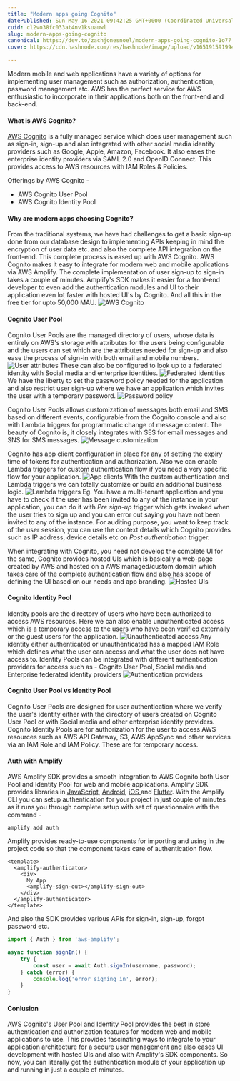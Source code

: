 ```yaml
---
title: "Modern apps going Cognito"
datePublished: Sun May 16 2021 09:42:25 GMT+0000 (Coordinated Universal Time)
cuid: cl2vo38fc033at4nv1ksuauwl
slug: modern-apps-going-cognito
canonical: https://dev.to/zachjonesnoel/modern-apps-going-cognito-1o77
cover: https://cdn.hashnode.com/res/hashnode/image/upload/v1651915919940/U7XKmVDJh.jpeg

---
```


Modern mobile and web applications have a variety of options for implementing user management such as authorization, authentication, password management etc. AWS has the perfect service for AWS enthusiastic to incorporate in their applications both on the front-end and back-end. 

#### What is AWS Cognito?
[AWS Cognito](https://aws.amazon.com/cognito/) is a fully managed service which does user management such as sign-in, sign-up and also integrated with other social media identity providers such as Google, Apple, Amazon, Facebook. It also eases the enterprise identity providers via SAML 2.0 and OpenID Connect. This provides access to AWS resources with IAM Roles & Policies.

Offerings by AWS Cognito -
+ AWS Cognito User Pool
+ AWS Cognito Identity Pool

#### Why are modern apps choosing Cognito?
From the traditional systems, we have had challenges to get a basic sign-up done from our database design to implementing APIs keeping in mind the encryption of user data etc. and also the complete API integration on the front-end. This complete process is eased up with AWS Cognito. AWS Cognito makes it easy to integrate for modern web and mobile applications via AWS Amplify. The complete implementation of user sign-up to sign-in takes a couple of minutes. Amplify's SDK makes it easier for a front-end developer to even add the authentication modules and UI to their application even lot faster with hosted UI's by Cognito. And all this in the free tier for upto 50,000 MAU. 
![AWS Cognito](https://cdn.hashnode.com/res/hashnode/image/upload/v1651915903441/u-jJksfEc.png)

#### Cognito User Pool
Cognito User Pools are the managed directory of users, whose data is entirely on AWS's storage with attributes for the users being configurable and the users can set which are the attributes needed for sign-up and also ease the process of sign-in with both email and mobile numbers. 
![User attributes](https://cdn.hashnode.com/res/hashnode/image/upload/v1651915905006/jSaVx7riW.png)
These can also be configured to look up to a federated identity with Social media and enterprise identities. 
![Federated identities](https://cdn.hashnode.com/res/hashnode/image/upload/v1651915906537/BcL7PKoGA.png)
We have the liberty to set the password policy needed for the application and also restrict user sign-up where we have an application which invites the user with a temporary password.
![Password policy](https://cdn.hashnode.com/res/hashnode/image/upload/v1651915908012/5fBxANypX.png)

Cognito User Pools allows customization of messages both email and SMS based on different events, configurable from the Cognito console and also with Lambda triggers for programmatic change of message content. The beauty of Cognito is, it closely integrates with SES for email messages and SNS for SMS messages. 
![Message customization](https://cdn.hashnode.com/res/hashnode/image/upload/v1651915909591/4LSNFA5iU.png)

Cognito has app client configuration in place for any of setting the expiry time of tokens for authentication and authorization. Also we can enable Lambda triggers for custom authentication flow if you need a very specific flow for your application.
![App clients](https://cdn.hashnode.com/res/hashnode/image/upload/v1651915911166/sdvbRGMtS.png)
With the custom authentication and Lambda triggers we can totally customize or build an additional business logic.
![Lambda triggers](https://cdn.hashnode.com/res/hashnode/image/upload/v1651915913230/Eq376ZePs.png)
Eg. You have a multi-tenant application and you have to check if the user has been invited to any of the instance in your application, you can do it with *Pre sign-up* trigger which gets invoked when the user tries to sign up and you can error out saying you have not been invited to any of the instance. 
For auditing purpose, you want to keep track of the user session, you can use the context details which Cognito provides such as IP address, device details etc on *Post authentication* trigger.

When integrating with Cognito, you need not develop the complete UI for the same, Cognito provides hosted UIs which is basically a web-page created by AWS and hosted on a AWS managed/custom domain which takes care of the complete authentication flow and also has scope of defining the UI based on our needs and app branding.
![Hosted UIs](https://cdn.hashnode.com/res/hashnode/image/upload/v1651915915119/sMa61j7rL.png)
#### Cognito Identity Pool
Identity pools are the directory of users who have been authorized to access AWS resources. Here we can also enable unauthenticated access which is a temporary access to the users who have been verified externally or the guest users for the application. 
![Unauthenticated access](https://cdn.hashnode.com/res/hashnode/image/upload/v1651915916571/h4em6_KSJ.png)
Any identity either authenticated or unauthenticated has a mapped IAM Role which defines what the user can access and what the user does not have access to. 
Identity Pools can be integrated with different authentication providers for access such as - Cognito User Pool, Social media and Enterprise federated identity providers
![Authentication providers](https://cdn.hashnode.com/res/hashnode/image/upload/v1651915918381/0S-zfEqBR.png)

#### Cognito User Pool vs Identity Pool
Cognito User Pools are designed for user authentication where we verify the user's identity either with the directory of users created on Cognito User Pool or with Social media and other enterprise identity providers. 
Cognito Identity Pools are for authorization for the user to access AWS resources such as AWS API Gateway, S3, AWS AppSync and other services via an IAM Role and IAM Policy. These are for temporary access. 

#### Auth with Amplify
AWS Amplify SDK provides a smooth integration to AWS Cognito both User Pool and Identity Pool for web and mobile applications. Amplify SDK provides libraries in [JavaScript](https://docs.amplify.aws/lib/auth/getting-started/q/platform/js), [Android](https://docs.amplify.aws/lib/auth/getting-started/q/platform/android), [iOS ](https://docs.amplify.aws/lib/auth/getting-started/q/platform/ios) and [Flutter](https://docs.amplify.aws/lib/auth/getting-started/q/platform/flutter). With the Amplify CLI you can setup authentication for your project in just couple of minutes as it runs you through complete setup with set of questionnaire with the command -
```
amplify add auth
```
Amplify provides ready-to-use components for importing and using in the project code so that the component takes care of authentication flow.
```
<template>
  <amplify-authenticator>
    <div>
      My App
      <amplify-sign-out></amplify-sign-out>
    </div>
  </amplify-authenticator>
</template>
```
And also the SDK provides various APIs for sign-in, sign-up, forgot password etc.
```javascript
import { Auth } from 'aws-amplify';

async function signIn() {
    try {
        const user = await Auth.signIn(username, password);
    } catch (error) {
        console.log('error signing in', error);
    }
}
```

#### Conlusion
AWS Cognito's User Pool and Identity Pool provides the best in store authentication and authorization features for modern web and mobile applications to use. This provides fascinating ways to integrate to your application architecture for a secure user management and also eases UI development with hosted UIs and also with Amplify's SDK components. So now, you can literally get the authentication module of your application up and running in just a couple of minutes.

